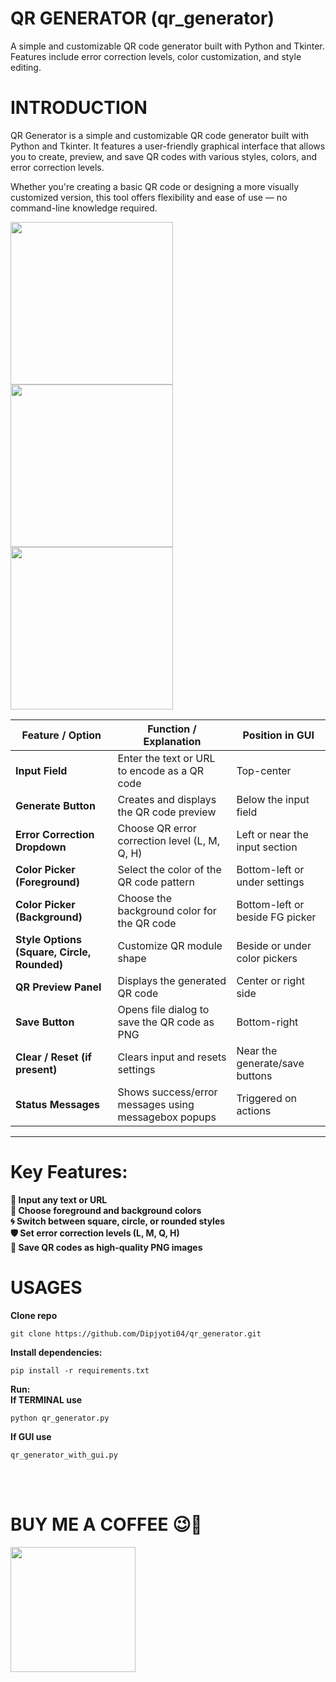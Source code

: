 # QR GENERATOR (qr_generator)
A simple and customizable QR code generator built with Python and Tkinter. Features include error correction levels, color customization, and style editing.


# INTRODUCTION
QR Generator is a simple and customizable QR code generator built with Python and Tkinter. It features a user-friendly graphical interface that allows you to create, preview, and save QR codes with various styles, colors, and error correction levels.

Whether you're creating a basic QR code or designing a more visually customized version, this tool offers flexibility and ease of use — no command-line knowledge required.

<img src="https://github.com/user-attachments/assets/65c6fb9a-5a34-44a0-9242-04aa4ac097df" width="260">
<img src="https://github.com/user-attachments/assets/56cf34d2-114c-46d4-9bec-993ea6cb8d6e" width="260">
<img src="https://github.com/user-attachments/assets/5b80d0b7-f7ac-4423-83ea-1dc645a095c9" width="260">


| **Feature / Option**                        | **Function / Explanation**                           | **Position in GUI**             |
| ------------------------------------------- | ---------------------------------------------------- | ------------------------------- |
| **Input Field**                             | Enter the text or URL to encode as a QR code         | Top-center                      |
| **Generate Button**                         | Creates and displays the QR code preview             | Below the input field           |
| **Error Correction Dropdown**               | Choose QR error correction level (L, M, Q, H)        | Left or near the input section  |
| **Color Picker (Foreground)**               | Select the color of the QR code pattern              | Bottom-left or under settings   |
| **Color Picker (Background)**               | Choose the background color for the QR code          | Bottom-left or beside FG picker |
| **Style Options (Square, Circle, Rounded)** | Customize QR module shape                            | Beside or under color pickers   |
| **QR Preview Panel**                        | Displays the generated QR code                       | Center or right side            |
| **Save Button**                             | Opens file dialog to save the QR code as PNG         | Bottom-right                    |
| **Clear / Reset (if present)**              | Clears input and resets settings                     | Near the generate/save buttons  |
| **Status Messages**                         | Shows success/error messages using messagebox popups | Triggered on actions            |

__________________________________________________________________________________________________________________________________________________________________________________________________________________________________________________________________
# Key Features:
**🧾 Input any text or URL** <br>
**🎨 Choose foreground and background colors**<br>
**🌀 Switch between square, circle, or rounded styles**<br>
**🛡️ Set error correction levels (L, M, Q, H)** <br>
**💾 Save QR codes as high-quality PNG images**<br>

# USAGES
**Clone repo**

    git clone https://github.com/Dipjyoti04/qr_generator.git

**Install dependencies:**

    pip install -r requirements.txt
    
**Run:** <br>
**If TERMINAL use** 

    python qr_generator.py

**If GUI use**

    qr_generator_with_gui.py

<br>
<br>

# BUY ME A COFFEE 😉🍵<br>
<img src="https://github.com/user-attachments/assets/82f565e0-49b5-4ca4-bd85-94eb45438fb8" width="200">
